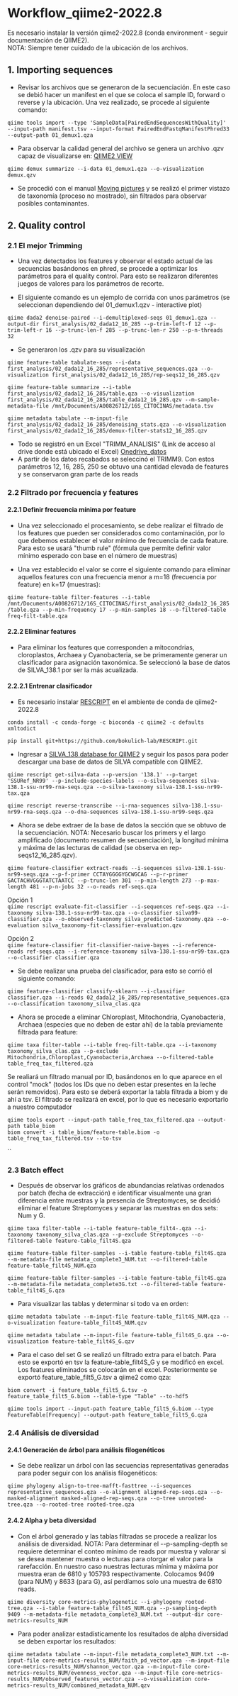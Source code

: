 # Workflow_qiime2-2022.8  
Es necesario instalar la versión qiime2-2022.8 (conda environment - seguir documentación de QIIME2).  
NOTA: Siempre tener cuidado de la ubicación de los archivos.  

## 1. Importing sequences  
- Revisar los archivos que se generaron de la secuenciación. En este caso se debió hacer un manifest en el que se coloca el sample ID, forward o reverse y la ubicación. Una vez realizado, se procede al siguiente comando:  

`qiime tools import --type 'SampleData[PairedEndSequencesWithQuality]' --input-path manifest.tsv --input-format PairedEndFastqManifestPhred33 --output-path 01_demux1.qza` 

- Para observar la calidad general del archivo se genera un archivo .qzv capaz de visualizarse en: [QIIME2 VIEW](https://view.qiime2.org/)  

`qiime demux summarize --i-data 01_demux1.qza --o-visualization demux.qzv`  

- Se procedió con el manual [Moving pictures](https://docs.qiime2.org/2022.8/tutorials/moving-pictures/) y se realizó el primer vistazo de taxonomía (proceso no mostrado), sin filtrados para observar posibles contaminantes.  

## 2. Quality control 
### 2.1 El mejor Trimming
- Una vez detectados los features y observar el estado actual de las secuencias basándonos en phred, se procede a optimizar los parámetros para el quality control. Para esto se realizaron diferentes juegos de valores para los parámetros de recorte.  
 
- El siguiente comando es un ejemplo de corrida con unos parámetros (se seleccionan dependiendo del 01_demux1.qzv - interactive plot)  

`qiime dada2 denoise-paired --i-demultiplexed-seqs 01_demux1.qza --output-dir first_analysis/02_dada12_16_285 --p-trim-left-f 12 --p-trim-left-r 16 --p-trunc-len-f 285 --p-trunc-len-r 250 --p-n-threads 32`  

- Se generaron los .qzv para su visualización  

`qiime feature-table tabulate-seqs --i-data first_analysis/02_dada12_16_285/representative_sequences.qza --o-visualization first_analysis/02_dada12_16_285/rep-seqs12_16_285.qzv`  

`qiime feature-table summarize --i-table first_analysis/02_dada12_16_285/table.qza --o-visualization first_analysis/02_dada12_16_285/table_dada12_16_285.qzv --m-sample-metadata-file /mnt/Documents/A00826712/16S_CITOCINAS/metadata.tsv`  

`qiime metadata tabulate --m-input-file first_analysis/02_dada12_16_285/denoising_stats.qza --o-visualization first_analysis/02_dada12_16_285/demux-filter-stats12_16_285.qzv`  

- Todo se registró en un Excel "TRIMM_ANALISIS" (Link de acceso al drive donde está ubicado el Excel)  [Onedrive_datos](https://tecmx-my.sharepoint.com/personal/a00826712_tec_mx//_layouts/15/onedrive.aspx?login_hint=A00826712%40tec%2Emx&id=%2Fpersonal%2Fa00826712%5Ftec%5Fmx%2FDocuments%2F16S%5FDIANA)  
- A partir de los datos recabados se seleccinó el TRIMM9. Con estos parámetros 12, 16, 285, 250 se obtuvo una cantidad elevada de features y se conservaron gran parte de los reads  

### 2.2 Filtrado por frecuencia y features  
#### 2.2.1 Definir frecuencia mínima por feature  
- Una vez seleccionado el procesamiento, se debe realizar el filtrado de los features que pueden ser considerados como contaminación, por lo que debemos establecer el valor mínimo de frecuencia de cada feature. Para esto se usará "thumb rule" (fórmula que permite definir valor mínimo esperado con base en el número de muestras)  

- Una vez establecido el valor se corre el siguiente comando para eliminar aquellos features con una frecuencia menor a m=18 (frecuencia por feature) en k=17 (muestras):  

`qiime feature-table filter-features --i-table /mnt/Documents/A00826712/16S_CITOCINAS/first_analysis/02_dada12_16_285/table.qza --p-min-frequency 17 --p-min-samples 18 --o-filtered-table freq-filt-table.qza`  

#### 2.2.2 Eliminar features
- Para eliminar los features que corresponden a mitocondrias, cloroplastos, Archaea y Cyanobacteria, se be primeramente generar un clasificador para asignación taxonómica. Se seleccionó la base de datos de SILVA_138.1 por ser la más acualizada.  

#### 2.2.2.1 Entrenar clasificador  

- Es necesario instalar [RESCRIPT](https://github.com/bokulich-lab/RESCRIPt) en el ambiente de conda de qiime2-2022.8  

`conda install -c conda-forge -c bioconda -c qiime2 -c defaults xmltodict`  

`pip install git+https://github.com/bokulich-lab/RESCRIPt.git`  

- Ingresar a [SILVA_138 database for QIIME2](https://forum.qiime2.org/t/processing-filtering-and-evaluating-the-silva-database-and-other-reference-sequence-data-with-rescript/15494) y seguir los pasos para poder descargar una base de datos de SILVA compatible con QIIME2.  

`qiime rescript get-silva-data --p-version '138.1' --p-target 'SSURef_NR99' --p-include-species-labels --o-silva-sequences silva-138.1-ssu-nr99-rna-seqs.qza --o-silva-taxonomy silva-138.1-ssu-nr99-tax.qza`  
  
`qiime rescript reverse-transcribe --i-rna-sequences silva-138.1-ssu-nr99-rna-seqs.qza --o-dna-sequences silva-138.1-ssu-nr99-seqs.qza`  

- Ahora se debe extraer de la base de datos la sección que se obtuvo de la secuenciación. NOTA: Necesario buscar los primers y el largo amplificado (documento resumen de secuenciación), la longitud mínima y máxima de las lecturas de calidad (se observa en rep-seqs12_16_285.qzv).  

`qiime feature-classifier extract-reads --i-sequences silva-138.1-ssu-nr99-seqs.qza --p-f-primer CCTAYGGGGYGCWGCAG --p-r-primer GACTACHVGGGTATCTAATCC --p-trunc-len 301 --p-min-length 273 --p-max-length 481 --p-n-jobs 32 --o-reads ref-seqs.qza`  

Opción 1  
`qiime rescript evaluate-fit-classifier --i-sequences ref-seqs.qza --i-taxonomy silva-138.1-ssu-nr99-tax.qza --o-classifier silva99-classifier.qza --o-observed-taxonomy silva_predicted-taxonomy.qza --o-evaluation silva_taxonomy-fit-classifier-evaluation.qzv`  

Opción 2  
`qiime feature-classifier fit-classifier-naive-bayes --i-reference-reads ref-seqs.qza --i-reference-taxonomy silva-138.1-ssu-nr99-tax.qza --o-classifier classifier.qza`  

- Se debe realizar una prueba del clasificador, para esto se corrió el siguiente comando:  

`qiime feature-classifier classify-sklearn --i-classifier classifier.qza --i-reads 02_dada12_16_285/representative_sequences.qza --o-classification taxonomy_silva_clas.qza`  

- Ahora se procede a eliminar Chloroplast, Mitochondria, Cyanobacteria, Archaea (especies que no deben de estar ahí) de la tabla previamente filtrada para feature:  

`qiime taxa filter-table --i-table freq-filt-table.qza --i-taxonomy taxonomy_silva_clas.qza --p-exclude Mitochondria,Chloroplast,Cyanobacteria,Archaea --o-filtered-table table_freq_tax_filtered.qza`  

Se realiará un filtrado manual por ID, basándonos en lo que aparece en el control "mock" (todos los IDs que no deben estar presentes en la leche serán removidos). Para esto se deberá exportar la tabla filtrada a biom y de ahí a tsv. El filtrado se realizará en excel, por lo que es necesario exportarlo a nuestro computador  

`qiime tools export --input-path table_freq_tax_filtered.qza --output-path table_biom`  
`biom convert -i table_biom/feature-table.biom -o table_freq_tax_filtered.tsv --to-tsv`  


``  
### 2.3 Batch effect  
- Después de observar los gráficos de abundancias relativas ordenados por batch (fecha de extracción) e identificar visualmente una gran diferencia entre muestras y la presencia de Streptomyces, se decidió eliminar el feature Streptomyces y separar las muestras en dos sets: Num y G.  

`qiime taxa filter-table --i-table feature-table_filt4-.qza --i-taxonomy taxonomy_silva_clas.qza --p-exclude Streptomyces --o-filtered-table feature-table_filt4S.qza`  

`qiime feature-table filter-samples --i-table feature-table_filt4S.qza --m-metadata-file metadata_complete3_NUM.txt --o-filtered-table feature-table_filt4S_NUM.qza`  

`qiime feature-table filter-samples --i-table feature-table_filt4S.qza --m-metadata-file metadata_complete3G.txt --o-filtered-table feature-table_filt4S_G.qza`  

- Para visualizar las tablas y determinar si todo va en orden:  

`qiime metadata tabulate --m-input-file feature-table_filt4S_NUM.qza --o-visualization feature-table_filt4S_NUM.qzv`  

`qiime metadata tabulate --m-input-file feature-table_filt4S_G.qza --o-visualization feature-table_filt4S_G.qzv`  

- Para el caso del set G se realizó un filtrado extra para el batch. Para esto se exportó en tsv la feature-table_filt4S_G y se modificó en excel. Los features eliminados se colocarán en el excel. Posteriormente se exportó feature_table_filt5_G.tsv a qiime2 como qza:  

`biom convert -i feature_table_filt5_G.tsv -o feature_table_filt5_G.biom --table-type "Table" --to-hdf5`  

`qiime tools import --input-path feature_table_filt5_G.biom --type FeatureTable[Frequency] --output-path feature_table_filt5_G.qza`  

### 2.4 Análisis de diversidad  
#### 2.4.1 Generación de árbol para análisis filogenéticos  
- Se debe realizar un árbol con las secuencias representativas generadas para poder seguir con los análisis filogenéticos:  

`qiime phylogeny align-to-tree-mafft-fasttree --i-sequences representative_sequences.qza --o-alignment aligned-rep-seqs.qza --o-masked-alignment masked-aligned-rep-seqs.qza --o-tree unrooted-tree.qza --o-rooted-tree rooted-tree.qza`  

#### 2.4.2 Alpha y beta diversidad  

- Con el árbol generado y las tablas filtradas se procede a realizar los análisis de diversidad. NOTA: Para determinar el --p-sampling-depth se requiere determinar el conteo mínimo de reads por muestra y valorar si se desea mantener muestra o lecturas para otorgar el valor para la rarefacción. En nuestro caso nuestras lecturas mínima y máxima por muestra eran de 6810 y 105793 respectivamente. Colocamos 9409 (para NUM) y 8633 (para G), así perdíamos solo una muestra de 6810 reads.  

`qiime diversity core-metrics-phylogenetic --i-phylogeny rooted-tree.qza --i-table feature-table_filt4S_NUM.qza --p-sampling-depth 9409 --m-metadata-file metadata_complete3_NUM.txt --output-dir core-metrics-results_NUM`  

- Para poder analizar estadísticamente los resultados de alpha diversidad se deben exportar los resultados:  

`qiime metadata tabulate --m-input-file metadata_complete3_NUM.txt --m-input-file core-metrics-results_NUM/faith_pd_vector.qza --m-input-file core-metrics-results_NUM/shannon_vector.qza --m-input-file core-metrics-results_NUM/evenness_vector.qza --m-input-file core-metrics-results_NUM/observed_features_vector.qza --o-visualization core-metrics-results_NUM/combined_metadata_NUM.qzv`  



